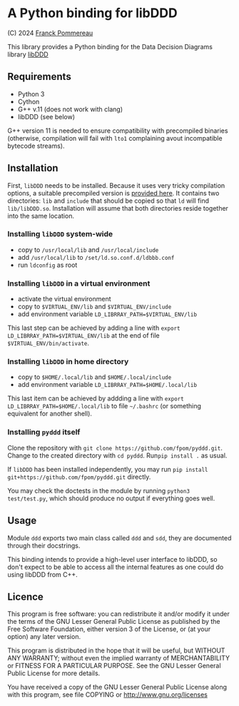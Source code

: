 # A Python binding for libDDD

(C) 2024 [Franck Pommereau](franck.pommereau@univ-evry.fr)

This library provides a Python binding for the Data Decision Diagrams
library [libDDD](https://github.com/lip6/libDDD)

## Requirements

- Python 3
- Cython
- G++ v.11 (does not work with clang)
- libDDD (see below)

G++ version 11 is needed to ensure compatibility with precompiled binaries
(otherwise, compilation will fail with `lto1` complaining avout incompatible
bytecode streams).

## Installation

First, `libDDD` needs to be installed. Because it uses very tricky
compilation options, a suitable precompiled version is
[provided here](https://github.com/fpom/pyddd/raw/master/libDDD.tar.gz).
It contains two directories: `lib` and `include` that should be copied
so that `ld` will find `lib/libDDD.so`. Installation will assume that
both directories reside together into the same location.

### Installing `libDDD` system-wide

- copy to `/usr/local/lib` and `/usr/local/include`
- add `/usr/local/lib` to `/set/ld.so.conf.d/ldbbb.conf`
- run `ldconfig` as root

### Installing `libDDD` in a virtual environment

- activate the virtual environment
- copy to `$VIRTUAL_ENV/lib` and `$VIRTUAL_ENV/include`
- add environment variable `LD_LIBRRAY_PATH=$VIRTUAL_ENV/lib`

This last step can be achieved by adding a line with
`export LD_LIBRRAY_PATH=$VIRTUAL_ENV/lib` at the end of file
`$VIRTUAL_ENV/bin/activate`.

### Installing `libDDD` in home directory

- copy to `$HOME/.local/lib` and `$HOME/.local/include`
- add environment variable `LD_LIBRRAY_PATH=$HOME/.local/lib`

This last item can be achieved by addding a line with
`export LD_LIBRRAY_PATH=$HOME/.local/lib` to file `~/.bashrc`
(or something equivalent for another shell).

### Installing `pyddd` itself

Clone the repository with `git clone https://github.com/fpom/pyddd.git`.
Change to the created directory with `cd pyddd`. Run`pip install .` as usual.

If `libDDD` has been installed independently, you may run
`pip install git+https://github.com/fpom/pyddd.git` directly.

You may check the doctests in the module by running `python3 test/test.py`,
which should produce no output if everything goes well.

## Usage

Module `ddd` exports two main class called `ddd` and `sdd`, they are
documented through their docstrings.

This binding intends to provide a high-level user interface to libDDD,
so don't expect to be able to access all the internal features as one
could do using libDDD from C++.

## Licence

This program is free software: you can redistribute it and/or modify
it under the terms of the GNU Lesser General Public License as
published by the Free Software Foundation, either version 3 of the
License, or (at your option) any later version.

This program is distributed in the hope that it will be useful, but
WITHOUT ANY WARRANTY; without even the implied warranty of
MERCHANTABILITY or FITNESS FOR A PARTICULAR PURPOSE. See the GNU
Lesser General Public License for more details.

You have received a copy of the GNU Lesser General Public License
along with this program, see file COPYING or
http://www.gnu.org/licenses
